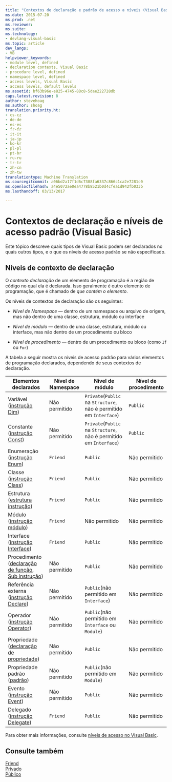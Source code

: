 ```yaml
---
title: "Contextos de declaração e padrão de acesso a níveis (Visual Basic) | Documentos do Microsoft"
ms.date: 2015-07-20
ms.prod: .net
ms.reviewer: 
ms.suite: 
ms.technology:
- devlang-visual-basic
ms.topic: article
dev_langs:
- VB
helpviewer_keywords:
- module level, defined
- declaration contexts, Visual Basic
- procedure level, defined
- namespace level, defined
- access levels, Visual Basic
- access levels, default levels
ms.assetid: bf63b96e-e825-4745-88c8-5dae222728db
caps.latest.revision: 8
author: stevehoag
ms.author: shoag
translation.priority.ht:
- cs-cz
- de-de
- es-es
- fr-fr
- it-it
- ja-jp
- ko-kr
- pl-pl
- pt-br
- ru-ru
- tr-tr
- zh-cn
- zh-tw
translationtype: Machine Translation
ms.sourcegitcommit: a06bd2a17f1d6c7308fa6337c866c1ca2e7281c0
ms.openlocfilehash: a4e5072ae0ea4778b8521b0d4cfea1d942fb033b
ms.lasthandoff: 03/13/2017

---
```

# <a name="declaration-contexts-and-default-access-levels-visual-basic"></a>Contextos de declaração e níveis de acesso padrão (Visual Basic)
Este tópico descreve quais tipos de Visual Basic podem ser declarados no quais outros tipos, e o que os níveis de acesso padrão se não especificado.  
  
## <a name="declaration-context-levels"></a>Níveis de contexto de declaração  
 O *contexto declaração* de um elemento de programação é a região de código no qual ela é declarada. Isso geralmente é outro elemento de programação, que é chamado de *que contém o elemento*.  
  
 Os níveis de contextos de declaração são os seguintes:  
  
-   *Nível de Namespace* — dentro de um namespace ou arquivo de origem, mas não dentro de uma classe, estrutura, módulo ou interface  
  
-   *Nível de módulo* — dentro de uma classe, estrutura, módulo ou interface, mas não dentro de um procedimento ou bloco  
  
-   *Nível de procedimento* — dentro de um procedimento ou bloco (como `If` ou `For`)  
  
 A tabela a seguir mostra os níveis de acesso padrão para vários elementos de programação declarados, dependendo de seus contextos de declaração.  
  
|Elementos declarados|Nível de Namespace|Nível de módulo|Nível de procedimento|  
|----------------------|---------------------|------------------|---------------------|  
|Variável ([instrução Dim](../../../visual-basic/language-reference/statements/dim-statement.md))|Não permitido|`Private`(`Public` na `Structure`, não é permitido em `Interface`)|`Public`|  
|Constante ([instrução Const](../../../visual-basic/language-reference/statements/const-statement.md))|Não permitido|`Private`(`Public` na `Structure`, não é permitido em `Interface`)|`Public`|  
|Enumeração ([instrução Enum](../../../visual-basic/language-reference/statements/enum-statement.md))|`Friend`|`Public`|Não permitido|  
|Classe ([instrução Class](../../../visual-basic/language-reference/statements/class-statement.md))|`Friend`|`Public`|Não permitido|  
|Estrutura ([estrutura instrução](../../../visual-basic/language-reference/statements/structure-statement.md))|`Friend`|`Public`|Não permitido|  
|Módulo ([instrução módulo](../../../visual-basic/language-reference/statements/module-statement.md))|`Friend`|Não permitido|Não permitido|  
|Interface ([instrução Interface](../../../visual-basic/language-reference/statements/interface-statement.md))|`Friend`|`Public`|Não permitido|  
|Procedimento ([declaração de função](../../../visual-basic/language-reference/statements/function-statement.md), [Sub instrução](../../../visual-basic/language-reference/statements/sub-statement.md))|Não permitido|`Public`|Não permitido|  
|Referência externa ([instrução Declare](../../../visual-basic/language-reference/statements/declare-statement.md))|Não permitido|`Public`(não permitido em `Interface`)|Não permitido|  
|Operador ([instrução Operator](../../../visual-basic/language-reference/statements/operator-statement.md))|Não permitido|`Public`(não permitido em `Interface` ou `Module`)|Não permitido|  
|Propriedade ([declaração de propriedade](../../../visual-basic/language-reference/statements/property-statement.md))|Não permitido|`Public`|Não permitido|  
|Propriedade padrão ([padrão](../../../visual-basic/language-reference/modifiers/default.md))|Não permitido|`Public`(não permitido em `Module`)|Não permitido|  
|Evento ([instrução Event](../../../visual-basic/language-reference/statements/event-statement.md))|Não permitido|`Public`|Não permitido|  
|Delegado ([instrução Delegate](../../../visual-basic/language-reference/statements/delegate-statement.md))|`Friend`|`Public`|Não permitido|  
  
 Para obter mais informações, consulte [níveis de acesso no Visual Basic](../../../visual-basic/programming-guide/language-features/declared-elements/access-levels.md).  
  
## <a name="see-also"></a>Consulte também  
 [Friend](../../../visual-basic/language-reference/modifiers/friend.md)   
 [Privado](../../../visual-basic/language-reference/modifiers/private.md)   
 [Público](../../../visual-basic/language-reference/modifiers/public.md)
